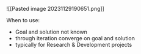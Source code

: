 ![[Pasted image 20231129190651.png]]

When to use: 
- Goal and solution not known 
- through iteration converge on goal and solution 
- typically for Research & Development projects